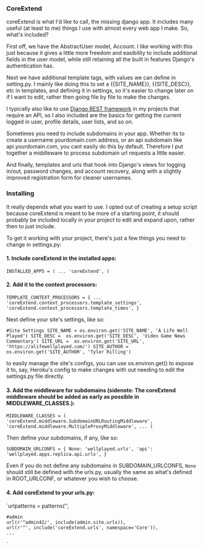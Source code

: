 ### CoreExtend

coreExtend is what I'd like to call, the missing django app. It includes many useful (at least to me) things I use with almost every web app I make. So, what's included?

First off, we have the AbstractUser model, Account. I like working with this just because it gives a little more freedom and easibility to include additional fields in the user model, while still retaining all the built in features Django's authentication has.

Next we have additional template tags, with values we can define in setting.py. I mainly like doing this to set a {{SITE_NAME}}, {{SITE_DESC}}, etc in templates, and defining it in settings, so it's easier to change later on if I want to edit, rather then going file by file to make the changes.

I typically also like to use [Django REST framework](http://www.django-rest-framework.org/) in my projects that require an API, so I also included are the basics for getting the current logged in user, profile details, user lists, and so on.

Sometimes you need to include subdomains in your app. Whether its to create a username.yourdomain.com address, or an api subdomain like api.yourdomain.com, you cant easily do this by default. Therefore I put together a middleware to process subdomain url requests a little easier.

And finally, templates and urls that hook into Django's views for logging in/out, password changes, and account recovery, along with a slightly improved registration form for cleaner usernames.


### Installing

It really depends what you want to use. I opted out of creating a setup script because coreExtend is meant to be more of a starting point, it should probably be included locally in your project to edit and expand upon, rather then to just include.

To get it working with your project, there's just a few things you need to change in settings.py:

#### 1. Include coreExtend in the installed apps:

`INSTALLED_APPS = (
	...
    'coreExtend',
)`

#### 2. Add it to the context processors:

`TEMPLATE_CONTEXT_PROCESSORS = {
    ...
	'coreExtend.context_processors.template_settings',
    'coreExtend.context_processors.template_times',
}`

Next define your site's settings, like so:

`#Site Settings
SITE_NAME = os.environ.get('SITE_NAME', 'A Life Well Played')
SITE_DESC =  os.environ.get('SITE_DESC', 'Video Game News Commentary')
SITE_URL =  os.environ.get('SITE_URL', 'https://alifewellplayed.com/')
SITE_AUTHOR = os.environ.get('SITE_AUTHOR', 'Tyler Rilling')`

to easily manage the site's configs, you can use os.environ.get() to expose it to, say, Heroku's config to make changes with out needing to edit the settings.py file directly.

#### 3. Add the middleware for subdomains (sidenote: The coreExtend middleware should be added as early as possible in MIDDLEWARE_CLASSES.):

`MIDDLEWARE_CLASSES = (
    'coreExtend.middleware.SubdomainURLRoutingMiddleware',
	'coreExtend.middleware.MultipleProxyMiddleware',
    ...
)`

Then define your subdomains, if any, like so:

`SUBDOMAIN_URLCONFS = {
	None: 'wellplayed.urls',
    'api': 'wellplayed.apps.replica.api.urls',
}`

Even if you do not define any subdomains in SUBDOMAIN_URLCONFS, `None` should still be defined with the urls.py, usually the same as what's defined in ROOT_URLCONF, or whatever you wish to choose.

#### 4. Add coreExtend to your urls.py:

`urlpatterns = patterns('',

	#admin
	url(r'^admin42/', include(admin.site.urls)),
	url(r'^', include('coreExtend.urls', namespace='Core')),
    ...
`
